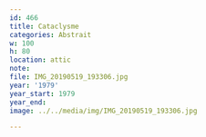 ```yaml
---
id: 466
title: Cataclysme
categories: Abstrait
w: 100
h: 80
location: attic
note:
file: IMG_20190519_193306.jpg
year: '1979'
year_start: 1979
year_end:
image: ../../media/img/IMG_20190519_193306.jpg

---
```

